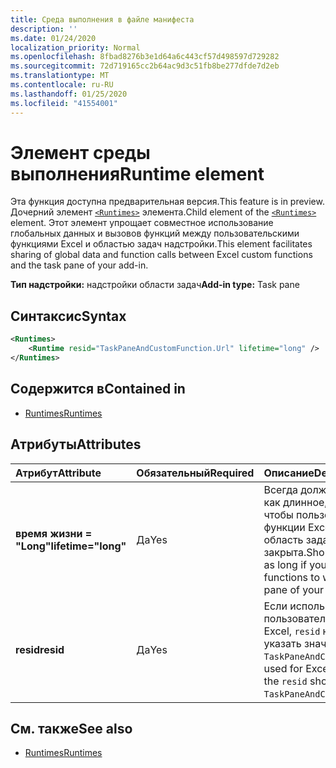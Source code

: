 ```yaml
---
title: Среда выполнения в файле манифеста
description: ''
ms.date: 01/24/2020
localization_priority: Normal
ms.openlocfilehash: 8fbad8276b3e1d64a6c443cf57d498597d729282
ms.sourcegitcommit: 72d719165cc2b64ac9d3c51fb8be277dfde7d2eb
ms.translationtype: MT
ms.contentlocale: ru-RU
ms.lasthandoff: 01/25/2020
ms.locfileid: "41554001"
---
```

# <a name="runtime-element"></a><span data-ttu-id="62328-102">Элемент среды выполнения</span><span class="sxs-lookup"><span data-stu-id="62328-102">Runtime element</span></span>

<span data-ttu-id="62328-103">Эта функция доступна предварительная версия.</span><span class="sxs-lookup"><span data-stu-id="62328-103">This feature is in preview.</span></span> <span data-ttu-id="62328-104">Дочерний элемент [`<Runtimes>`](runtimes.md) элемента.</span><span class="sxs-lookup"><span data-stu-id="62328-104">Child element of the [`<Runtimes>`](runtimes.md) element.</span></span> <span data-ttu-id="62328-105">Этот элемент упрощает совместное использование глобальных данных и вызовов функций между пользовательскими функциями Excel и областью задач надстройки.</span><span class="sxs-lookup"><span data-stu-id="62328-105">This element facilitates sharing of global data and function calls between Excel custom functions and the task pane of your add-in.</span></span>

<span data-ttu-id="62328-106">**Тип надстройки:** надстройки области задач</span><span class="sxs-lookup"><span data-stu-id="62328-106">**Add-in type:** Task pane</span></span>

## <a name="syntax"></a><span data-ttu-id="62328-107">Синтаксис</span><span class="sxs-lookup"><span data-stu-id="62328-107">Syntax</span></span>

```XML
<Runtimes>
    <Runtime resid="TaskPaneAndCustomFunction.Url" lifetime="long" />
</Runtimes>
```

## <a name="contained-in"></a><span data-ttu-id="62328-108">Содержится в</span><span class="sxs-lookup"><span data-stu-id="62328-108">Contained in</span></span>

- [<span data-ttu-id="62328-109">Runtimes</span><span class="sxs-lookup"><span data-stu-id="62328-109">Runtimes</span></span>](runtimes.md)

## <a name="attributes"></a><span data-ttu-id="62328-110">Атрибуты</span><span class="sxs-lookup"><span data-stu-id="62328-110">Attributes</span></span>

|  <span data-ttu-id="62328-111">Атрибут</span><span class="sxs-lookup"><span data-stu-id="62328-111">Attribute</span></span>  |  <span data-ttu-id="62328-112">Обязательный</span><span class="sxs-lookup"><span data-stu-id="62328-112">Required</span></span>  |  <span data-ttu-id="62328-113">Описание</span><span class="sxs-lookup"><span data-stu-id="62328-113">Description</span></span>  |
|:-----|:-----|:-----|
|  <span data-ttu-id="62328-114">**время жизни = "Long"**</span><span class="sxs-lookup"><span data-stu-id="62328-114">**lifetime="long"**</span></span>  |  <span data-ttu-id="62328-115">Да</span><span class="sxs-lookup"><span data-stu-id="62328-115">Yes</span></span>  | <span data-ttu-id="62328-116">Всегда должен быть указан как длинное, если вы хотите, чтобы пользовательские функции Excel работали, когда область задач надстройки закрыта.</span><span class="sxs-lookup"><span data-stu-id="62328-116">Should always be listed as long if you want Excel custom functions to work while the task pane of your add-in is closed.</span></span> |
|  <span data-ttu-id="62328-117">**resid**</span><span class="sxs-lookup"><span data-stu-id="62328-117">**resid**</span></span>  |  <span data-ttu-id="62328-118">Да</span><span class="sxs-lookup"><span data-stu-id="62328-118">Yes</span></span>  | <span data-ttu-id="62328-119">Если используется для пользовательских функций Excel, `resid` необходимо указать значение. `TaskPaneAndCustomFunction.Url`</span><span class="sxs-lookup"><span data-stu-id="62328-119">If used for Excel custom functions, the `resid` should point to `TaskPaneAndCustomFunction.Url`.</span></span> |

## <a name="see-also"></a><span data-ttu-id="62328-120">См. также</span><span class="sxs-lookup"><span data-stu-id="62328-120">See also</span></span>

- [<span data-ttu-id="62328-121">Runtimes</span><span class="sxs-lookup"><span data-stu-id="62328-121">Runtimes</span></span>](runtimes.md)
